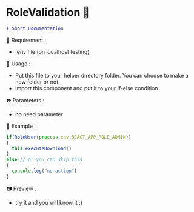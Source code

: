 # RoleValidation &#x1F34E;

```diff
+ Short Documentation
```

:rice: Requirement :
- .env file (on localhost testing)


:eyes: Usage :
- Put this file to your helper directory folder. You can choose to make a new folder or not.
- import this component and put it to your if-else condition


:phone: Parameters :
- no need parameter


:paperclip: Example :
```js
if(RoleUser(process.env.REACT_APP_ROLE_ADMIN))
{
  this.executeDownload()
}
else // or you can skip this
{
  console.log("no action")
}
```

:camera: Preview :
- try it and you will know it :)
